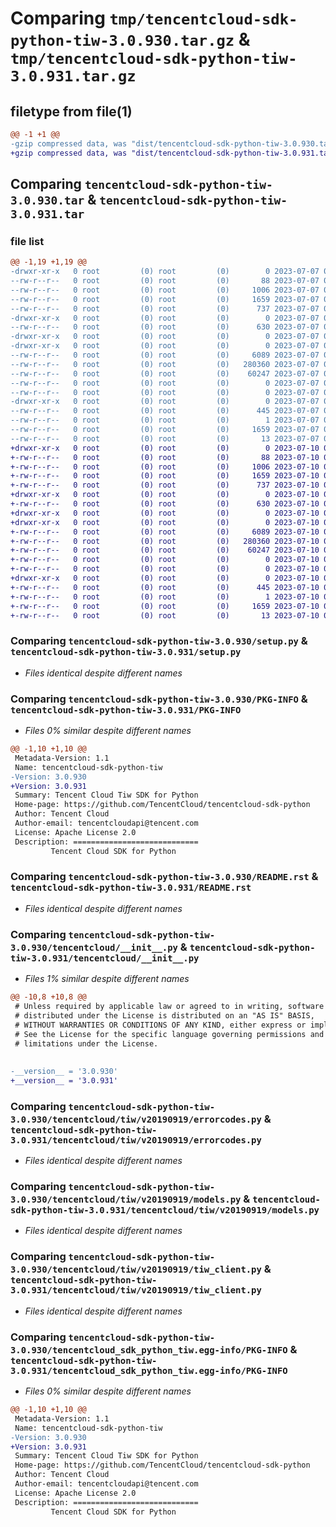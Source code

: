 # Comparing `tmp/tencentcloud-sdk-python-tiw-3.0.930.tar.gz` & `tmp/tencentcloud-sdk-python-tiw-3.0.931.tar.gz`

## filetype from file(1)

```diff
@@ -1 +1 @@
-gzip compressed data, was "dist/tencentcloud-sdk-python-tiw-3.0.930.tar", last modified: Fri Jul  7 00:34:44 2023, max compression
+gzip compressed data, was "dist/tencentcloud-sdk-python-tiw-3.0.931.tar", last modified: Mon Jul 10 00:54:55 2023, max compression
```

## Comparing `tencentcloud-sdk-python-tiw-3.0.930.tar` & `tencentcloud-sdk-python-tiw-3.0.931.tar`

### file list

```diff
@@ -1,19 +1,19 @@
-drwxr-xr-x   0 root         (0) root         (0)        0 2023-07-07 00:34:44.000000 tencentcloud-sdk-python-tiw-3.0.930/
--rw-r--r--   0 root         (0) root         (0)       88 2023-07-07 00:34:44.000000 tencentcloud-sdk-python-tiw-3.0.930/setup.cfg
--rw-r--r--   0 root         (0) root         (0)     1006 2023-07-07 00:34:44.000000 tencentcloud-sdk-python-tiw-3.0.930/setup.py
--rw-r--r--   0 root         (0) root         (0)     1659 2023-07-07 00:34:44.000000 tencentcloud-sdk-python-tiw-3.0.930/PKG-INFO
--rw-r--r--   0 root         (0) root         (0)      737 2023-07-07 00:34:44.000000 tencentcloud-sdk-python-tiw-3.0.930/README.rst
-drwxr-xr-x   0 root         (0) root         (0)        0 2023-07-07 00:34:44.000000 tencentcloud-sdk-python-tiw-3.0.930/tencentcloud/
--rw-r--r--   0 root         (0) root         (0)      630 2023-07-07 00:34:44.000000 tencentcloud-sdk-python-tiw-3.0.930/tencentcloud/__init__.py
-drwxr-xr-x   0 root         (0) root         (0)        0 2023-07-07 00:34:44.000000 tencentcloud-sdk-python-tiw-3.0.930/tencentcloud/tiw/
-drwxr-xr-x   0 root         (0) root         (0)        0 2023-07-07 00:34:44.000000 tencentcloud-sdk-python-tiw-3.0.930/tencentcloud/tiw/v20190919/
--rw-r--r--   0 root         (0) root         (0)     6089 2023-07-07 00:34:44.000000 tencentcloud-sdk-python-tiw-3.0.930/tencentcloud/tiw/v20190919/errorcodes.py
--rw-r--r--   0 root         (0) root         (0)   280360 2023-07-07 00:34:44.000000 tencentcloud-sdk-python-tiw-3.0.930/tencentcloud/tiw/v20190919/models.py
--rw-r--r--   0 root         (0) root         (0)    60247 2023-07-07 00:34:44.000000 tencentcloud-sdk-python-tiw-3.0.930/tencentcloud/tiw/v20190919/tiw_client.py
--rw-r--r--   0 root         (0) root         (0)        0 2023-07-07 00:34:44.000000 tencentcloud-sdk-python-tiw-3.0.930/tencentcloud/tiw/v20190919/__init__.py
--rw-r--r--   0 root         (0) root         (0)        0 2023-07-07 00:34:44.000000 tencentcloud-sdk-python-tiw-3.0.930/tencentcloud/tiw/__init__.py
-drwxr-xr-x   0 root         (0) root         (0)        0 2023-07-07 00:34:44.000000 tencentcloud-sdk-python-tiw-3.0.930/tencentcloud_sdk_python_tiw.egg-info/
--rw-r--r--   0 root         (0) root         (0)      445 2023-07-07 00:34:44.000000 tencentcloud-sdk-python-tiw-3.0.930/tencentcloud_sdk_python_tiw.egg-info/SOURCES.txt
--rw-r--r--   0 root         (0) root         (0)        1 2023-07-07 00:34:44.000000 tencentcloud-sdk-python-tiw-3.0.930/tencentcloud_sdk_python_tiw.egg-info/dependency_links.txt
--rw-r--r--   0 root         (0) root         (0)     1659 2023-07-07 00:34:44.000000 tencentcloud-sdk-python-tiw-3.0.930/tencentcloud_sdk_python_tiw.egg-info/PKG-INFO
--rw-r--r--   0 root         (0) root         (0)       13 2023-07-07 00:34:44.000000 tencentcloud-sdk-python-tiw-3.0.930/tencentcloud_sdk_python_tiw.egg-info/top_level.txt
+drwxr-xr-x   0 root         (0) root         (0)        0 2023-07-10 00:54:55.000000 tencentcloud-sdk-python-tiw-3.0.931/
+-rw-r--r--   0 root         (0) root         (0)       88 2023-07-10 00:54:55.000000 tencentcloud-sdk-python-tiw-3.0.931/setup.cfg
+-rw-r--r--   0 root         (0) root         (0)     1006 2023-07-10 00:54:55.000000 tencentcloud-sdk-python-tiw-3.0.931/setup.py
+-rw-r--r--   0 root         (0) root         (0)     1659 2023-07-10 00:54:55.000000 tencentcloud-sdk-python-tiw-3.0.931/PKG-INFO
+-rw-r--r--   0 root         (0) root         (0)      737 2023-07-10 00:54:55.000000 tencentcloud-sdk-python-tiw-3.0.931/README.rst
+drwxr-xr-x   0 root         (0) root         (0)        0 2023-07-10 00:54:55.000000 tencentcloud-sdk-python-tiw-3.0.931/tencentcloud/
+-rw-r--r--   0 root         (0) root         (0)      630 2023-07-10 00:54:55.000000 tencentcloud-sdk-python-tiw-3.0.931/tencentcloud/__init__.py
+drwxr-xr-x   0 root         (0) root         (0)        0 2023-07-10 00:54:55.000000 tencentcloud-sdk-python-tiw-3.0.931/tencentcloud/tiw/
+drwxr-xr-x   0 root         (0) root         (0)        0 2023-07-10 00:54:55.000000 tencentcloud-sdk-python-tiw-3.0.931/tencentcloud/tiw/v20190919/
+-rw-r--r--   0 root         (0) root         (0)     6089 2023-07-10 00:54:55.000000 tencentcloud-sdk-python-tiw-3.0.931/tencentcloud/tiw/v20190919/errorcodes.py
+-rw-r--r--   0 root         (0) root         (0)   280360 2023-07-10 00:54:55.000000 tencentcloud-sdk-python-tiw-3.0.931/tencentcloud/tiw/v20190919/models.py
+-rw-r--r--   0 root         (0) root         (0)    60247 2023-07-10 00:54:55.000000 tencentcloud-sdk-python-tiw-3.0.931/tencentcloud/tiw/v20190919/tiw_client.py
+-rw-r--r--   0 root         (0) root         (0)        0 2023-07-10 00:54:55.000000 tencentcloud-sdk-python-tiw-3.0.931/tencentcloud/tiw/v20190919/__init__.py
+-rw-r--r--   0 root         (0) root         (0)        0 2023-07-10 00:54:55.000000 tencentcloud-sdk-python-tiw-3.0.931/tencentcloud/tiw/__init__.py
+drwxr-xr-x   0 root         (0) root         (0)        0 2023-07-10 00:54:55.000000 tencentcloud-sdk-python-tiw-3.0.931/tencentcloud_sdk_python_tiw.egg-info/
+-rw-r--r--   0 root         (0) root         (0)      445 2023-07-10 00:54:55.000000 tencentcloud-sdk-python-tiw-3.0.931/tencentcloud_sdk_python_tiw.egg-info/SOURCES.txt
+-rw-r--r--   0 root         (0) root         (0)        1 2023-07-10 00:54:55.000000 tencentcloud-sdk-python-tiw-3.0.931/tencentcloud_sdk_python_tiw.egg-info/dependency_links.txt
+-rw-r--r--   0 root         (0) root         (0)     1659 2023-07-10 00:54:55.000000 tencentcloud-sdk-python-tiw-3.0.931/tencentcloud_sdk_python_tiw.egg-info/PKG-INFO
+-rw-r--r--   0 root         (0) root         (0)       13 2023-07-10 00:54:55.000000 tencentcloud-sdk-python-tiw-3.0.931/tencentcloud_sdk_python_tiw.egg-info/top_level.txt
```

### Comparing `tencentcloud-sdk-python-tiw-3.0.930/setup.py` & `tencentcloud-sdk-python-tiw-3.0.931/setup.py`

 * *Files identical despite different names*

### Comparing `tencentcloud-sdk-python-tiw-3.0.930/PKG-INFO` & `tencentcloud-sdk-python-tiw-3.0.931/PKG-INFO`

 * *Files 0% similar despite different names*

```diff
@@ -1,10 +1,10 @@
 Metadata-Version: 1.1
 Name: tencentcloud-sdk-python-tiw
-Version: 3.0.930
+Version: 3.0.931
 Summary: Tencent Cloud Tiw SDK for Python
 Home-page: https://github.com/TencentCloud/tencentcloud-sdk-python
 Author: Tencent Cloud
 Author-email: tencentcloudapi@tencent.com
 License: Apache License 2.0
 Description: ============================
         Tencent Cloud SDK for Python
```

### Comparing `tencentcloud-sdk-python-tiw-3.0.930/README.rst` & `tencentcloud-sdk-python-tiw-3.0.931/README.rst`

 * *Files identical despite different names*

### Comparing `tencentcloud-sdk-python-tiw-3.0.930/tencentcloud/__init__.py` & `tencentcloud-sdk-python-tiw-3.0.931/tencentcloud/__init__.py`

 * *Files 1% similar despite different names*

```diff
@@ -10,8 +10,8 @@
 # Unless required by applicable law or agreed to in writing, software
 # distributed under the License is distributed on an "AS IS" BASIS,
 # WITHOUT WARRANTIES OR CONDITIONS OF ANY KIND, either express or implied.
 # See the License for the specific language governing permissions and
 # limitations under the License.
 
 
-__version__ = '3.0.930'
+__version__ = '3.0.931'
```

### Comparing `tencentcloud-sdk-python-tiw-3.0.930/tencentcloud/tiw/v20190919/errorcodes.py` & `tencentcloud-sdk-python-tiw-3.0.931/tencentcloud/tiw/v20190919/errorcodes.py`

 * *Files identical despite different names*

### Comparing `tencentcloud-sdk-python-tiw-3.0.930/tencentcloud/tiw/v20190919/models.py` & `tencentcloud-sdk-python-tiw-3.0.931/tencentcloud/tiw/v20190919/models.py`

 * *Files identical despite different names*

### Comparing `tencentcloud-sdk-python-tiw-3.0.930/tencentcloud/tiw/v20190919/tiw_client.py` & `tencentcloud-sdk-python-tiw-3.0.931/tencentcloud/tiw/v20190919/tiw_client.py`

 * *Files identical despite different names*

### Comparing `tencentcloud-sdk-python-tiw-3.0.930/tencentcloud_sdk_python_tiw.egg-info/PKG-INFO` & `tencentcloud-sdk-python-tiw-3.0.931/tencentcloud_sdk_python_tiw.egg-info/PKG-INFO`

 * *Files 0% similar despite different names*

```diff
@@ -1,10 +1,10 @@
 Metadata-Version: 1.1
 Name: tencentcloud-sdk-python-tiw
-Version: 3.0.930
+Version: 3.0.931
 Summary: Tencent Cloud Tiw SDK for Python
 Home-page: https://github.com/TencentCloud/tencentcloud-sdk-python
 Author: Tencent Cloud
 Author-email: tencentcloudapi@tencent.com
 License: Apache License 2.0
 Description: ============================
         Tencent Cloud SDK for Python
```

